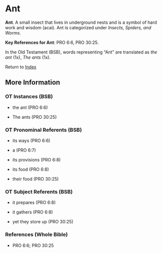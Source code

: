 # Ant
**Ant**. 
A small insect that lives in underground nests and is a symbol of hard work and wisdom (acai). 
Ant is categorized under _Insects, Spiders, and Worms_. 


**Key References for Ant**: 
PRO 6:6, PRO 30:25. 


In the Old Testament (BSB), words representing “Ant” are translated as 
*the ant* (1x), *The ants* (1x). 




Return to [Index](00-Index.md)

## More Information

### OT Instances (BSB)

* the ant (PRO 6:6)

* The ants (PRO 30:25)



### OT Pronominal Referents (BSB)

* its ways (PRO 6:6)

* a (PRO 6:7)

* its provisions (PRO 6:8)

* its food (PRO 6:8)

* their food (PRO 30:25)



### OT Subject Referents (BSB)

* it prepares (PRO 6:8)

* it gathers (PRO 6:8)

* yet they store up (PRO 30:25)



### References (Whole Bible)

* PRO 6:6; PRO 30:25



